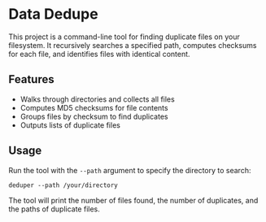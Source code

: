 
# Data Dedupe

This project is a command-line tool for finding duplicate files on your filesystem. It recursively searches a specified path, computes checksums for each file, and identifies files with identical content.

## Features

- Walks through directories and collects all files
- Computes MD5 checksums for file contents
- Groups files by checksum to find duplicates
- Outputs lists of duplicate files

## Usage

Run the tool with the `--path` argument to specify the directory to search:

```
deduper --path /your/directory
```

The tool will print the number of files found, the number of duplicates, and the paths of duplicate files.

